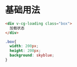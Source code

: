 # 基础用法

```html
<div v-cg-loading class="box">
  加载状态
</div>
```

```css
.box{
  width: 200px;
  height: 200px;
  background: skyblue;
}
```